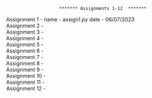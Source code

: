 
                        ******* Assignments 1-12  *******
 
Assignment 1 -  name - assign1.py date - 06/07/2023                                                                                                                                                                   
Assignment 2 -                                                                                                              
Assignment 3 -                                                                       
Assignment 4 -                                                           
Assignment 5 -                                                             
Assignment 6 -                                                           
Assignment 7 -                                                           
Assignment 8 -                                                           
Assignment 9 -                                                           
Assignment 10 -                                                           
Assignment 11 -                                                           
Assignment 12 -                                                           
